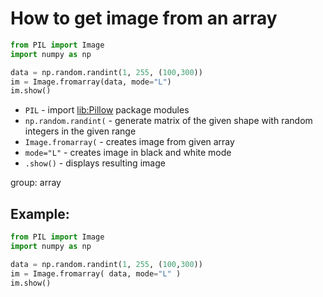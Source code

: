 # How to get image from an array

```python
from PIL import Image
import numpy as np

data = np.random.randint(1, 255, (100,300))
im = Image.fromarray(data, mode="L")
im.show()
```

- `PIL` - import [lib:Pillow](https://onelinerhub.com/python-pillow/how-to-install-python-pillow-module) package modules
- `np.random.randint(` - generate matrix of the given shape with random integers in the given range
- `Image.fromarray(` - creates image from given array
- `mode="L"` - creates image in black and white mode
- `.show()` - displays resulting image

group: array

## Example: 
```python
from PIL import Image
import numpy as np

data = np.random.randint(1, 255, (100,300))
im = Image.fromarray( data, mode="L" )
im.show()
```

